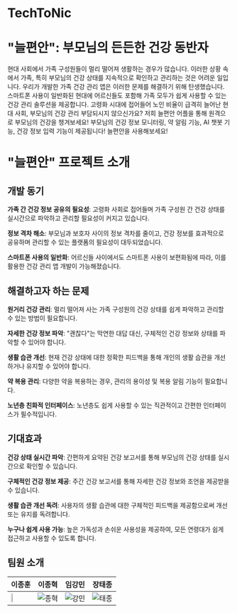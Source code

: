 # TechToNic
# "늘편안": 부모님의 든든한 건강 동반자
현대 사회에서 가족 구성원들이 멀리 떨어져 생활하는 경우가 많습니다. 이러한 상황 속에서 가족, 특히 부모님의 건강 상태를 지속적으로 확인하고 관리하는 것은 어려운 일입니다. 우리가 개발한 가족 건강 관리 앱은 이러한 문제를 해결하기 위해 탄생했습니다. 스마트폰 사용이 일반화된 현대에 어르신들도 포함해 가족 모두가 쉽게 사용할 수 있는 건강 관리 솔루션을 제공합니다. 고령화 시대에 접어들어 노인 비율이 급격히 늘어난 현대 사회, 부모님의 건강 관리 부담되시지 않으신가요? 저희 늘편안 어플을 통해 원격으로 부모님의 건강을 챙겨보세요! 부모님의 건강 정보 모니터링, 약 알림 기능, AI 챗봇 기능, 건강 정보 입력 기능이 제공됩니다! 늘편안을 사용해보세요!

# "늘편안" 프로젝트 소개

## 개발 동기
**가족 간 건강 정보 공유의 필요성**: 고령화 사회로 접어들며 가족 구성원 간 건강 상태를 실시간으로 파악하고 관리할 필요성이 커지고 있습니다.

**정보 격차 해소**: 부모님과 보호자 사이의 정보 격차를 줄이고, 건강 정보를 효과적으로 공유하며 관리할 수 있는 플랫폼의 필요성이 대두되었습니다.

**스마트폰 사용의 일반화**: 어르신들 사이에서도 스마트폰 사용이 보편화됨에 따라, 이를 활용한 건강 관리 앱 개발이 가능해졌습니다.

## 해결하고자 하는 문제
**원거리 건강 관리**: 멀리 떨어져 사는 가족 구성원의 건강 상태를 쉽게 파악하고 관리할 수 있는 방법이 필요합니다.

**자세한 건강 정보 파악**: "괜찮다"는 막연한 대답 대신, 구체적인 건강 정보와 상태를 파악할 수 있어야 합니다.

**생활 습관 개선**: 현재 건강 상태에 대한 정확한 피드백을 통해 개인의 생활 습관을 개선하거나 유지할 수 있어야 합니다.

**약 복용 관리**: 다양한 약을 복용하는 경우, 관리의 용이성 및 복용 알림 기능이 필요합니다.

**노년층 친화적 인터페이스**: 노년층도 쉽게 사용할 수 있는 직관적이고 간편한 인터페이스가 필수적입니다.

## 기대효과
**건강 상태 실시간 파악**: 간편하게 요약된 건강 보고서를 통해 부모님의 건강 상태를 실시간으로 확인할 수 있습니다.

**구체적인 건강 정보 제공**: 주간 건강 보고서를 통해 자세한 건강 정보와 조언을 제공받을 수 있습니다.

**생활 습관 개선 독려**: 사용자의 생활 습관에 대한 구체적인 피드백을 제공함으로써 개선 또는 유지를 독려합니다.

**누구나 쉽게 사용 가능**: 높은 가독성과 손쉬운 사용성을 제공하여, 모든 연령대가 쉽게 접근하고 사용할 수 있도록 합니다.


## 팀원 소개
|                이종훈                |                이종혁                |               임강민                |                장태종                |
|   ---------   |   ----------- | -----------   |   ---------  |
|<img src="https://github.com/GreatestBear/TechToNic/assets/120161508/9e2164b3-a26e-4b2b-8455-431d23ca05c7" width="25%" height="25%">| ![종혁](https://github.com/GreatestBear/TechToNic/assets/120161508/15318a77-2aaf-460b-abda-76cd550ac941) | ![강민](https://github.com/GreatestBear/TechToNic/assets/120161508/3a13ce5c-5e16-4b25-adac-a5b6d5f2d935) | ![태종](https://github.com/GreatestBear/TechToNic/assets/120161508/00f66586-8229-471c-b1a7-571c64033613) |


          
